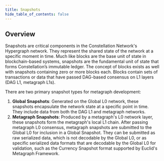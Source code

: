 ```yaml
---
title: Snapshots
hide_table_of_contents: false
---
```

<intro-end />

## Overview

Snapshots are critical components in the Constellation Network's Hypergraph network. They represent the shared state of the network at a specific moment in time. Much like blocks are the base unit of state in blockchain-based systems, snapshots are the fundamental unit of state that forms Constellation’s immutable ledger. The concept of blocks exists as well with snapshots containing zero or more blocks each. Blocks contain sets of transactions or data that have passed DAG-based consensus on L1 layers (DAG L1, metagraph L1s). 

There are two primary snapshot types for metagraph development:

1. **Global Snapshots**: Generated on the Global L0 network, these snapshots encapsulate the network state at a specific point in time. They include data from both the DAG L1 and metagraph networks.
2. **Metagraph Snapshots**: Produced by a metagraph's L0 network layer, these snapshots form the metagraph's local L1 chain. After passing metagraph L0 consensus, metagraph snapshots are submitted to the Global L0 for inclusion in a Global Snapshot. They can be submitted as raw serialized data, which is not decodable by the Global L0, or as specific serialized data formats that are decodable by the Global L0 for validation, such as the Currency Snapshot format supported by Euclid's Metagraph Framework.

